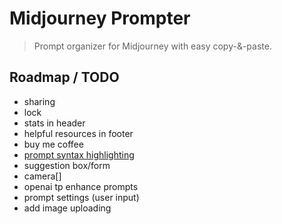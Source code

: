 # Midjourney Prompter

> Prompt organizer for Midjourney with easy copy-&-paste.

## Roadmap / TODO

- sharing
- lock
- stats in header
- helpful resources in footer
- buy me coffee
- [prompt syntax highlighting](https://twitter.com/nickfloats/status/1749260418873163836?t=2OwgKZSpRMwyQ_0tgE21cA)
- suggestion box/form
- camera[]
- openai tp enhance prompts
- prompt settings (user input)
- add image uploading
